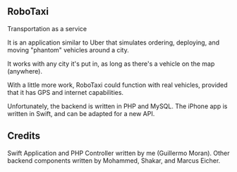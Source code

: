 RoboTaxi
-----
Transportation  as a service

It is an application similar to Uber that simulates ordering, deploying, and moving "phantom" vehicles around a city.

It works with any city it's put in, as long as there's a vehicle on the map (anywhere).

With a little more work, RoboTaxi could function with real vehicles, provided that it has GPS and internet capabilities.

Unfortunately, the backend is written in PHP and MySQL. The iPhone app is written in Swift, and can be adapted for a new API.

## Credits

Swift Application and PHP Controller written  by me (Guillermo Moran). 
Other backend components written by Mohammed, Shakar, and Marcus Eicher.
